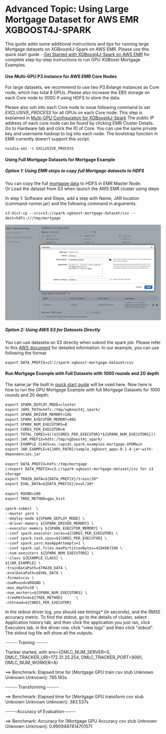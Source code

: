 # Advanced Topic: Using Large Mortgage Dataset for AWS EMR XGBOOST4J-SPARK 


This guide adds some additional instructions and tips for running large Mortgage datasets on XGBoost4J-Spark on AWS EMR. Please use this quick start guide - [Get Started with XGBoost4J-Spark on AWS EMR](emr.md) for complete step-by-step instructions to run GPU XGBoost Mortgage Examples.

#### Use Multi-GPU P3 instance for AWS EMR Core Nodes

For large datasets, we recommend to use two P3.8xlarge instances as Core node, which has total 8 GPUs.
Please also increase the EBS storage on each Core node to 300G if using HDFS to store the data.

Please also ssh into each Core node to issue following command to set *EXCLUSIVE_PROCESS*  for all GPUs on each Core node.
This step is explained in [Multi-GPU Configuration for XGBoost4J-Spark](/advanced-topics/multi-gpu.md) The public IP address of each core node can be found by clicking EMR Cluster Details. Go to Hardware tab and click the ID of Core. 
You can use the same private key and username *hadoop* to log into each node. The bootstrap function in EMR currently doesn't support this script.

```
nvidia-smi -c EXCLUSIVE_PROCESS 
```

#### Using Full Mortgage Datasets for Mortgage Example 

##### Option 1: Using EMR steps to copy full Mortgage datasets to HDFS  

You can copy the full [mortgage data](https://rapidsai.github.io/demos/datasets/mortgage-data) to HDFS in EMR Master Node.  
Or Load the dataset from S3 when launch the AWS EMR cluster using steps

In step 1: Software and Steps, add a step with Name, JAR location (command-runner.jar) and the following command in arguments. 
```
s3-dist-cp --src=s3://spark-xgboost-mortgage-dataset/csv --dest=hdfs:///tmp/mortgage
```

![Step 1: Software and Steps](pics/emr-step-one-s3-copy.png)


##### Option 2: Using AWS S3 for Datasets Directly  
You can use dataseta on S3 directly when submit the spark job.
Please refer to this [AWS document](https://docs.aws.amazon.com/emr/latest/ManagementGuide/emr-plan-file-systems.html) for detailed information.
In our example, you can use following the format: 
```
export DATA_PREFIX=s3://spark-xgboost-mortgage-dataset/csv
```


#### Run Mortgage Example with Full Datasets with 1000 rounds and 20 depth
The same jar file built in [quick start guide](emr.md) will be used here. 
Now here is how to run the GPU Mortgage Example with full Mortgage Datasets for 1000 rounds and 20 depth:

```
export SPARK_DEPLOY_MODE=cluster
export JARS_PATH=hdfs:/tmp/xgboost4j_spark/
export SPARK_DRIVER_MEMORY=10G
export SPARK_EXECUTOR_MEMORY=40G	
export SPARK_NUM_EXECUTORS=8	
export CORES_PER_EXECUTOR=6	
export TOTAL_CORES=$((${CORES_PER_EXECUTOR}*${SPARK_NUM_EXECUTORS}))	
export JAR_PREFIX=hdfs:/tmp/xgboost4j_spark/
export EXAMPLE_CLASS=ai.rapids.spark.examples.mortgage.GPUMain
export JAR_EXAMPLE=${JARS_PATH}/sample_xgboost_apps-0.1.4-jar-with-dependencies.jar

export DATA_PREFIX=hdfs:/tmp/mortgage
//export DATA_PREFIX=s3://spark-xgboost-mortgage-dataset/csv for s3 storage
export TRAIN_DATA=${DATA_PREFIX}/train/20*	
export EVAL_DATA=${DATA_PREFIX}/eval/20*	
	
export ROUND=100
export TREE_METHOD=gpu_hist	

spark-submit  \
--master yarn \
--deploy-mode ${SPARK_DEPLOY_MODE} \
--driver-memory ${SPARK_DRIVER_MEMORY} \
--executor-memory ${SPARK_EXECUTOR_MEMORY} \
--conf spark.executor.cores=${CORES_PER_EXECUTOR} \
--conf spark.task.cpus=${CORES_PER_EXECUTOR} \
--conf spark.yarn.maxAppAttempts=1 \
--conf spark.sql.files.maxPartitionBytes=4294967296 \
--num-executors ${SPARK_NUM_EXECUTORS} \
--class ${EXAMPLE_CLASS} \
${JAR_EXAMPLE} \
-trainDataPath=$TRAIN_DATA \
-evalDataPath=$EVAL_DATA \
-format=csv \
-numRound=$ROUND \
-max_depth=20 \
-num_workers=${SPARK_NUM_EXECUTORS} \
-treeMethod=${TREE_METHOD}      \
-nthread=${CORES_PER_EXECUTOR}	
```

In the stdout driver log, you should see timings\* (in seconds), and the RMSE accuracy metric.  To find the stdout, go to the details of cluster, select Application history tab, and then click the application you just ran, click Executors tab, in the driver row, click "view logs" and then click "stdout".  The stdout log file will show all the outputs.

------ Training ------

Tracker started, with env={DMLC_NUM_SERVER=0, DMLC_TRACKER_URI=172.31.25.254, DMLC_TRACKER_PORT=9091, DMLC_NUM_WORKER=8}

==> Benchmark: Elapsed time for [Mortgage GPU train csv stub Unknown Unknown Unknown]: 785.183s

------ Transforming ------

==> Benchmark: Elapsed time for [Mortgage GPU transform csv stub Unknown Unknown Unknown]: 383.537s

------Accuracy of Evaluation------

==> Benchmark: Accuracy for [Mortgage GPU Accuracy csv stub Unknown Unknown Unknown]: 0.9909487814701571
